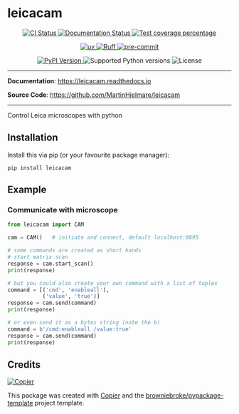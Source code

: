 # leicacam

<p align="center">
  <a href="https://github.com/MartinHjelmare/leicacam/actions/workflows/ci.yml?query=branch%3Amain">
    <img src="https://img.shields.io/github/actions/workflow/status/MartinHjelmare/leicacam/ci.yml?branch=main&label=CI&logo=github&style=flat-square" alt="CI Status" >
  </a>
  <a href="https://leicacam.readthedocs.io">
    <img src="https://img.shields.io/readthedocs/leicacam.svg?logo=read-the-docs&logoColor=fff&style=flat-square" alt="Documentation Status">
  </a>
  <a href="https://codecov.io/gh/MartinHjelmare/leicacam">
    <img src="https://img.shields.io/codecov/c/github/MartinHjelmare/leicacam.svg?logo=codecov&logoColor=fff&style=flat-square" alt="Test coverage percentage">
  </a>
</p>
<p align="center">
  <a href="https://github.com/astral-sh/uv">
    <img src="https://img.shields.io/endpoint?url=https://raw.githubusercontent.com/astral-sh/uv/main/assets/badge/v0.json" alt="uv">
  </a>
  <a href="https://github.com/astral-sh/ruff">
    <img src="https://img.shields.io/endpoint?url=https://raw.githubusercontent.com/astral-sh/ruff/main/assets/badge/v2.json" alt="Ruff">
  </a>
  <a href="https://github.com/pre-commit/pre-commit">
    <img src="https://img.shields.io/badge/pre--commit-enabled-brightgreen?logo=pre-commit&logoColor=white&style=flat-square" alt="pre-commit">
  </a>
</p>
<p align="center">
  <a href="https://pypi.org/project/leicacam/">
    <img src="https://img.shields.io/pypi/v/leicacam.svg?logo=python&logoColor=fff&style=flat-square" alt="PyPI Version">
  </a>
  <img src="https://img.shields.io/pypi/pyversions/leicacam.svg?style=flat-square&logo=python&amp;logoColor=fff" alt="Supported Python versions">
  <img src="https://img.shields.io/pypi/l/leicacam.svg?style=flat-square" alt="License">
</p>

---

**Documentation**: <a href="https://leicacam.readthedocs.io" target="_blank">https://leicacam.readthedocs.io </a>

**Source Code**: <a href="https://github.com/MartinHjelmare/leicacam" target="_blank">https://github.com/MartinHjelmare/leicacam </a>

---

Control Leica microscopes with python

## Installation

Install this via pip (or your favourite package manager):

`pip install leicacam`

## Example

### Communicate with microscope

```python
from leicacam import CAM

cam = CAM()   # initiate and connect, default localhost:8895

# some commands are created as short hands
# start matrix scan
response = cam.start_scan()
print(response)

# but you could also create your own command with a list of tuples
command = [('cmd', 'enableall'),
           ('value', 'true')]
response = cam.send(command)
print(response)

# or even send it as a bytes string (note the b)
command = b'/cmd:enableall /value:true'
response = cam.send(command)
print(response)
```

## Credits

[![Copier](https://img.shields.io/endpoint?url=https://raw.githubusercontent.com/copier-org/copier/master/img/badge/badge-grayscale-inverted-border-orange.json)](https://github.com/copier-org/copier)

This package was created with
[Copier](https://copier.readthedocs.io/) and the
[browniebroke/pypackage-template](https://github.com/browniebroke/pypackage-template)
project template.
